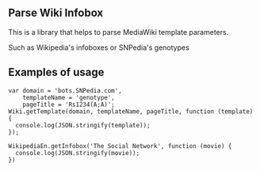 ## Parse Wiki Infobox

This is a library that helps to parse MediaWiki template parameters.

Such as Wikipedia's infoboxes or SNPedia's genotypes

## Examples of usage

    var domain = 'bots.SNPedia.com',
        templateName = 'genotype',
        pageTitle = 'Rs1234(A;A)';
    Wiki.getTemplate(domain, templateName, pageTitle, function (template) {
      console.log(JSON.stringify(template));
    });

    WikipediaEn.getInfobox('The Social Network', function (movie) {
      console.log(JSON.stringify(movie));
    })

